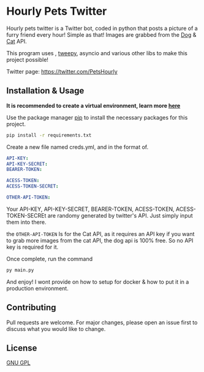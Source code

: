 # Hourly Pets Twitter

Hourly pets twitter is a Twitter bot, coded in python that posts a picture of a furry friend every hour! Simple as that! Images are grabbed from the [Dog](https://dog.ceo) & [Cat](https://thecatapi.com) API.

This program uses , [tweepy](https://github.com/tweepy/tweepy), asyncio and various other libs to make this project possible!

Twitter page: https://twitter.com/PetsHourly

## Installation & Usage

**It is recommended to create a virtual environment, learn more [here](https://docs.python.org/3/library/venv.html)**

Use the package manager [pip](https://pip.pypa.io/en/stable/) to install the necessary packages for this project.

```bash
pip install -r requirements.txt
```
Create a new file named creds.yml, and in the format of.

```yaml
API-KEY: 
API-KEY-SECRET: 
BEARER-TOKEN: 

ACESS-TOKEN: 
ACESS-TOKEN-SECRET: 

OTHER-API-TOKEN: 
```


Your API-KEY, API-KEY-SECRET, BEARER-TOKEN, ACESS-TOKEN, ACESS-TOKEN-SECREt are randomy generated by twitter's API. Just simply input them into there.

the ``OTHER-API-TOKEN`` Is for the Cat API, as it requires an API key if you want to grab more images from the cat API, the dog api is 100% free. So no API key is required for it.

Once complete, run the command

```bash
py main.py
```
And enjoy! I wont provide on how to setup for docker & how to put it in a production environment.

## Contributing

Pull requests are welcome. For major changes, please open an issue first
to discuss what you would like to change.


## License

[GNU GPL](https://choosealicense.com/licenses/gpl-3.0/)
